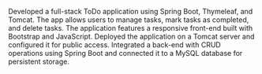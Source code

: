 Developed a full-stack ToDo application using Spring Boot, Thymeleaf, and Tomcat. 
The app allows users to manage tasks, mark tasks as completed, and delete tasks. 
The application features a responsive front-end built with Bootstrap and JavaScript. 
Deployed the application on a Tomcat server and configured it for public access. 
Integrated a back-end with CRUD operations using Spring Boot and connected it to a MySQL database for persistent storage.
